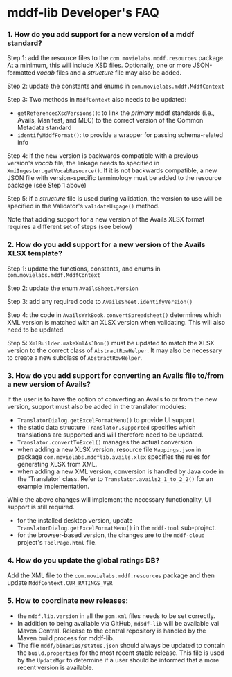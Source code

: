 # mddf-lib Developer's FAQ

### 1. How do you add support for a new version of a mddf standard?

Step 1: add the resource files to the `com.movielabs.mddf.resources` package. At a minimum, this will include XSD files. Optionally, one or more JSON-formatted _vocab_ files and a _structure_ file may also be added.

Step 2: update the constants and enums in `com.movielabs.mddf.MddfContext`

Step 3:  Two methods in `MddfContext` also needs to be updated:
  - `getReferencedXsdVersions()`: to link the _primary_ mddf standards (i.e., Avails, Manifest, and MEC) to the correct version of the Common Metadata standard
  - `identifyMddfFormat()`: to provide a wrapper for passing schema-related info

Step 4: if the new version is backwards compatible with a previous version's _vocab_ file, the linkage needs to specified in `XmiIngester.getVocabResource()`. If it is not backwards compatible, a new JSON file with
version-specific terminology must be added to the resource package (see Step 1 above)

Step 5: if a _structure_ file is used during validation, the version to use will be specified in the Validator's `validateUsgage()` method.

Note that adding support for a new version of the Avails XLSX format requires a different set of steps (see below)

### 2. How do you add support for a new version of the Avails XLSX template?

Step 1: update the functions, constants, and enums in `com.movielabs.mddf.MddfContext`

Step 2: update the enum `AvailsSheet.Version`

Step 3: add any required code to `AvailsSheet.identifyVersion()`

Step 4: the code in `AvailsWrkBook.convertSpreadsheet()` determines which XML version is matched with an XLSX version when validating. This will also need to be updated.

Step 5: `XmlBuilder.makeXmlAsJDom()` must be updated to match the XLSX version to the correct
class of `AbstractRowHelper`. It may also be necessary to create a new subclass of `AbstractRowHelper`.


### 3. How do you add support for converting an Avails file to/from a new version of Avails?
If the user is to have the option of converting an Avails to or from the new version, support must also be added in the translator modules:

* `TranslatorDialog.getExcelFormatMenu()` to provide UI support
* the static data structure `Translator.supported` specifies which translations are supported and will therefore need to be updated.
* `Translator.convertToExcel()` manages the actual conversion
* when adding a new XLSX version, resource file `Mappings.json` in package `com.movielabs.mddflib.avails.xlsx` specifies the rules for generating XLSX from XML.
* when adding a new XML version, conversion is handled by Java code in the 'Translator' class. 
Refer to `Translator.avails2_1_to_2_2()` for an example implementation.

While the above changes will implement the necessary functionality, UI support is still required.

* for the installed desktop version, update `TranslatorDialog.getExcelFormatMenu()` in the `mddf-tool` sub-project.
* for the browser-based version, the changes are to the `mddf-cloud` project's `ToolPage.html` file.

### 4. How do you update the global ratings DB?

Add the XML file to the `com.movielabs.mddf.resources` package and then update `MddfContext.CUR_RATINGS_VER`

### 5. How to coordinate new releases:

* the `mddf.lib.version` in all the `pom.xml` files needs to be set correctly.
* In addition to being available via GitHub,  `mdsdf-lib` will be available vai Maven Central. Release to the central repository
 is handled by the Maven build process for mddf-lib.
* The file `mddf/binaries/status.json` should always be updated to contain the `build.properties` for the
most recent stable release. This file is used by the `UpdateMgr` to determine if a user should be informed that
a more recent version is available.
